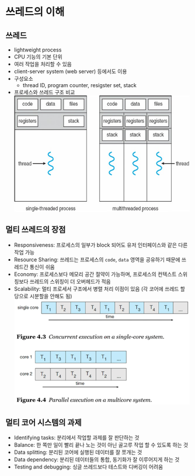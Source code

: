 # 쓰레드의 이해
## 쓰레드
* lightweight process
* CPU 기능의 기본 단위
* 여러 작업을 처리할 수 있음
* client-server system (web server) 등에서도 이용
* 구성요소
    * thread ID, program counter, resigster set, stack
* 프로세스와 쓰레드 구조 비교
![process-thread](https://github.com/hnsoo/TIL/blob/master/assets/process-thread.jpg?raw=true)

## 멀티 쓰레드의 장점
* Responsiveness: 프로세스의 일부가 block 되어도 유저 인터페이스와 같은 다른 작업 가능
* Resource Sharing: 쓰레드는 프로세스의 `code`, `data` 영역을 공유하기 때문에 쓰레드간 통신이 쉬움
* Economy: 프로세스보다 메모리 공간 절약이 가능하며, 프로세스의 컨텍스트 스위칭보다 쓰레드의 스위칭이 더 오버헤드가 적음
* Scalability: 멀티 프로세서 구조에서 병렬 처리 이점이 있음 (각 코어에 쓰레드 할당으로 시분할을 안해도 됨)
![multicore-thread](https://github.com/hnsoo/TIL/blob/master/assets/multicore-thread.png?raw=true)

## 멀티 코어 시스템의 과제
* Identifying tasks: 분리에서 작업할 과제를 잘 판단하는 것
* Balance: 한 쪽만 일이 빨리 끝나 노는 것이 아닌 골고루 작업 할 수 있도록 하는 것
* Data splitting: 분리된 코어에 실행된 데이터를 잘 쪼개는 것
* Data dependency: 분리된 데이터들의 통합, 동기화가 잘 이루어지게 하는 것
* Testing and debugging: 싱글 쓰레드보다 테스트와 디버깅이 어려움